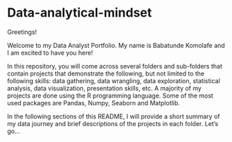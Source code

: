 # Data-analytical-mindset

Greetings!

Welcome to my Data Analyst Portfolio. My name is Babatunde Komolafe and I am excited to have you here!

In this repository, you will come across several folders and sub-folders that contain projects that demonstrate the following, but not limited to the following skills: data gathering, data wrangling, data exploration, statistical analysis, data visualization, presentation skills, etc. A majority of my projects are done using the R programming language. Some of the most used packages are Pandas, Numpy, Seaborn and Matplotlib.

In the following sections of this README, I will provide a short summary of my data journey and brief descriptions of the projects in each folder. Let’s go...
